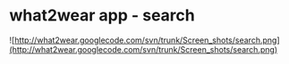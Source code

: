 # what2wear app - search #

![http://what2wear.googlecode.com/svn/trunk/Screen_shots/search.png](http://what2wear.googlecode.com/svn/trunk/Screen_shots/search.png)